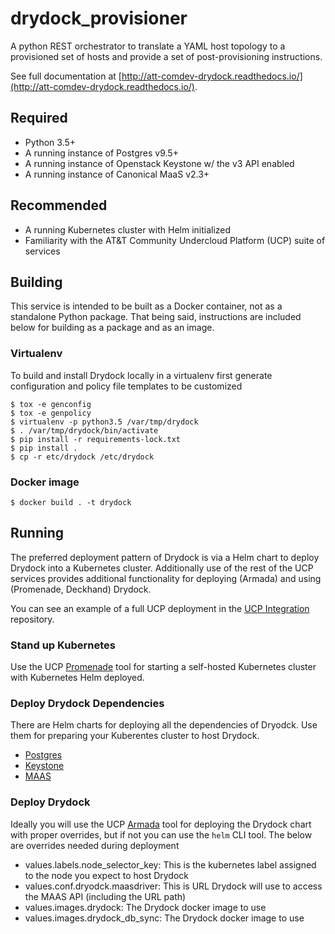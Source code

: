 # drydock_provisioner

A python REST orchestrator to translate a YAML host topology to a provisioned
set of hosts and provide a set of post-provisioning instructions.

See full documentation at [http://att-comdev-drydock.readthedocs.io/](http://att-comdev-drydock.readthedocs.io/).

## Required

* Python 3.5+
* A running instance of Postgres v9.5+
* A running instance of Openstack Keystone w/ the v3 API enabled
* A running instance of Canonical MaaS v2.3+

## Recommended

* A running Kubernetes cluster with Helm initialized
* Familiarity with the AT&T Community Undercloud Platform (UCP) suite of services

## Building

This service is intended to be built as a Docker container, not as a
standalone Python package. That being said, instructions are included below
for building as a package and as an image.

### Virtualenv

To build and install Drydock locally in a virtualenv first generate configuration
and policy file templates to be customized

    $ tox -e genconfig
    $ tox -e genpolicy
    $ virtualenv -p python3.5 /var/tmp/drydock
    $ . /var/tmp/drydock/bin/activate
    $ pip install -r requirements-lock.txt
    $ pip install .
    $ cp -r etc/drydock /etc/drydock

### Docker image

    $ docker build . -t drydock

## Running

The preferred deployment pattern of Drydock is via a Helm chart
to deploy Drydock into a Kubernetes cluster. Additionally use of
the rest of the UCP services provides additional functionality
for deploying (Armada) and using (Promenade, Deckhand) Drydock.

You can see an example of a full UCP deployment in the [UCP Integration](https://github.com/att-comdev/ucp-integration) repository.

### Stand up Kubernetes

Use the UCP [Promenade](https://github.com/att-comdev/promenade)
tool for starting a self-hosted Kubernetes cluster with Kubernetes
Helm deployed.

### Deploy Drydock Dependencies

There are Helm charts for deploying all the dependencies of Dryodck.
Use them for preparing your Kuberentes cluster to host Drydock.

* [Postgres](https://github.com/openstack/openstack-helm/tree/master/postgresql)
* [Keystone](https://github.com/openstack/openstack-helm/tree/master/keystone)
* [MAAS](https://github.com/att-comdev/maas)

### Deploy Drydock

Ideally you will use the UCP [Armada](https://readthedocs.org/projects/armada-helm/)
tool for deploying the Drydock chart with proper overrides, but if not you can
use the `helm` CLI tool. The below are overrides needed during deployment

* values.labels.node_selector_key: This is the kubernetes label assigned to the node you expect to host Drydock
* values.conf.dryodck.maasdriver: This is URL Drydock will use to access the MAAS API (including the URL path)
* values.images.drydock: The Drydock docker image to use
* values.images.drydock_db_sync: The Drydock docker image to use
